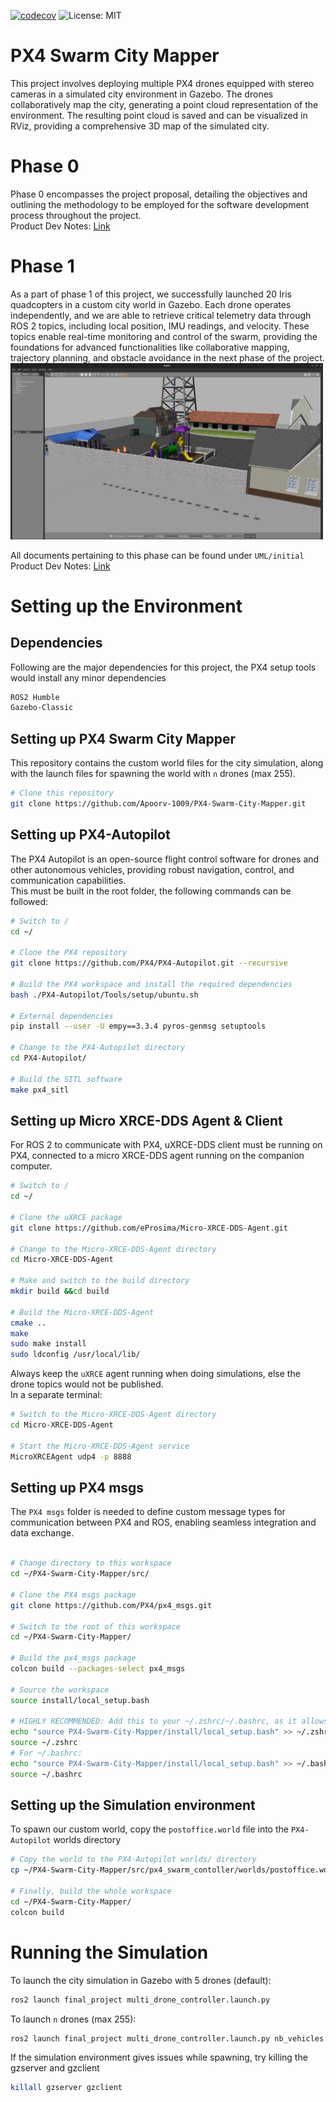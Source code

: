 [![codecov](https://codecov.io/gh/Apoorv-1009/PX4-Swarm-City-Mapper/graph/badge.svg?token=QapVFaDHVu)](https://codecov.io/gh/Apoorv-1009/PX4-Swarm-City-Mapper) ![License: MIT](https://img.shields.io/badge/License-MIT-yellow.svg)

# PX4 Swarm City Mapper
This project involves deploying multiple PX4 drones equipped with stereo cameras in a simulated city environment in Gazebo. The drones collaboratively map the city, generating a point cloud representation of the environment. The resulting point cloud is saved and can be visualized in RViz, providing a comprehensive 3D map of the simulated city.

# Phase 0
Phase 0 encompasses the project proposal, detailing the objectives and outlining the methodology to be employed for the software development process throughout the project. </br>
Product Dev Notes: [Link](https://docs.google.com/document/d/1IhdOAMICzZZBzhB9_Nkyce7AI6Z4n4CMd4ubZWPyqKw/edit?usp=sharing)

# Phase 1
As a part of phase 1 of this project, we successfully launched 20 Iris quadcopters in a custom city world in Gazebo. Each drone operates independently, and we are able to retrieve critical telemetry data through ROS 2 topics, including local position, IMU readings, and velocity. These topics enable real-time monitoring and control of the swarm, providing the foundations for advanced functionalities like collaborative mapping, trajectory planning, and obstacle avoidance in the next phase of the project. </br>
<img src="screenshots/image.png" alt="Description of the screenshot" width="500"/>

All documents pertaining to this phase can be found under `UML/initial` <br>
Product Dev Notes: [Link](https://docs.google.com/document/d/1IhdOAMICzZZBzhB9_Nkyce7AI6Z4n4CMd4ubZWPyqKw/edit?usp=sharing)


# Setting up the Environment

## Dependencies
Following are the major dependencies for this project, the PX4 setup tools would install any minor dependencies
```bash
ROS2 Humble
Gazebo-Classic
```

## Setting up PX4 Swarm City Mapper
This repository contains the custom world files for the city simulation, along with the launch files for spawning the world with `n` drones (max 255).

```bash
# Clone this repository
git clone https://github.com/Apoorv-1009/PX4-Swarm-City-Mapper.git
```

## Setting up PX4-Autopilot
The PX4 Autopilot is an open-source flight control software for drones and other autonomous vehicles, providing robust navigation, control, and communication capabilities. </br>
This must be built in the root folder, the following commands can be followed:

```bash
# Switch to /
cd ~/

# Clone the PX4 repository
git clone https://github.com/PX4/PX4-Autopilot.git --recursive

# Build the PX4 workspace and install the required dependencies
bash ./PX4-Autopilot/Tools/setup/ubuntu.sh

# External dependencies
pip install --user -U empy==3.3.4 pyros-genmsg setuptools

# Change to the PX4-Autopilot directory
cd PX4-Autopilot/

# Build the SITL software
make px4_sitl
```

## Setting up Micro XRCE-DDS Agent & Client
For ROS 2 to communicate with PX4, uXRCE-DDS client must be running on PX4, connected to a micro XRCE-DDS agent running on the companion computer.

```bash
# Switch to /
cd ~/

# Clone the uXRCE package
git clone https://github.com/eProsima/Micro-XRCE-DDS-Agent.git

# Change to the Micro-XRCE-DDS-Agent directory
cd Micro-XRCE-DDS-Agent

# Make and switch to the build directory
mkdir build &&cd build

# Build the Micro-XRCE-DDS-Agent
cmake ..
make
sudo make install
sudo ldconfig /usr/local/lib/
```

Always keep the `uXRCE` agent running when doing simulations, else the drone topics would not be published. </br>
In a separate terminal:
```bash
# Switch to the Micro-XRCE-DDS-Agent directory
cd Micro-XRCE-DDS-Agent 

# Start the Micro-XRCE-DDS-Agent service
MicroXRCEAgent udp4 -p 8888
```

## Setting up PX4 msgs
The `PX4 msgs` folder is needed to define custom message types for communication between PX4 and ROS, enabling seamless integration and data exchange.

```bash

# Change directory to this workspace
cd ~/PX4-Swarm-City-Mapper/src/

# Clone the PX4 msgs package
git clone https://github.com/PX4/px4_msgs.git

# Switch to the root of this workspace
cd ~/PX4-Swarm-City-Mapper/

# Build the px4_msgs package
colcon build --packages-select px4_msgs

# Source the workspace
source install/local_setup.bash

# HIGHLY RECOMMENDED: Add this to your ~/.zshrc/~/.bashrc, as it allows you to echo the ros2 topics from anywhere
echo "source PX4-Swarm-City-Mapper/install/local_setup.bash" >> ~/.zshrc
source ~/.zshrc
# For ~/.bashrc:
echo "source PX4-Swarm-City-Mapper/install/local_setup.bash" >> ~/.bashrc
source ~/.bashrc
```

## Setting up the Simulation environment
To spawn our custom world, copy the `postoffice.world` file into the `PX4-Autopilot` worlds directory
```bash
# Copy the world to the PX4-Autopilot worlds/ directory
cp ~/PX4-Swarm-City-Mapper/src/px4_swarm_contoller/worlds/postoffice.world ~/PX4-Autopilot/Tools/simulation/gazebo-classic/sitl_gazebo-classic/worlds/

# Finally, build the whole workspace
cd ~/PX4-Swarm-City-Mapper/
colcon build
```

# Running the Simulation
To launch the city simulation in Gazebo with 5 drones (default):
```bash
ros2 launch final_project multi_drone_controller.launch.py
```
To launch `n` drones (max 255):
```bash
ros2 launch final_project multi_drone_controller.launch.py nb_vehicles:=n
```

If the simulation environment gives issues while spawning, try killing the gzserver and gzclient
```bash
killall gzserver gzclient
```